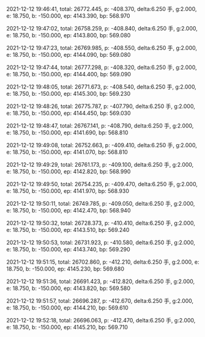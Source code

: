 2021-12-12 19:46:41, total: 26772.445, p: -408.370, delta:6.250 手, g:2.000, e: 18.750, b: -150.000, ep: 4143.390, bp: 568.970

2021-12-12 19:47:02, total: 26758.259, p: -408.840, delta:6.250 手, g:2.000, e: 18.750, b: -150.000, ep: 4143.800, bp: 569.080

2021-12-12 19:47:23, total: 26769.985, p: -408.550, delta:6.250 手, g:2.000, e: 18.750, b: -150.000, ep: 4144.090, bp: 569.080

2021-12-12 19:47:44, total: 26777.298, p: -408.320, delta:6.250 手, g:2.000, e: 18.750, b: -150.000, ep: 4144.400, bp: 569.090

2021-12-12 19:48:05, total: 26771.673, p: -408.540, delta:6.250 手, g:2.000, e: 18.750, b: -150.000, ep: 4145.300, bp: 569.230

2021-12-12 19:48:26, total: 26775.787, p: -407.790, delta:6.250 手, g:2.000, e: 18.750, b: -150.000, ep: 4144.450, bp: 569.030

2021-12-12 19:48:47, total: 26767.141, p: -408.790, delta:6.250 手, g:2.000, e: 18.750, b: -150.000, ep: 4141.690, bp: 568.810

2021-12-12 19:49:08, total: 26752.663, p: -409.410, delta:6.250 手, g:2.000, e: 18.750, b: -150.000, ep: 4141.070, bp: 568.810

2021-12-12 19:49:29, total: 26761.173, p: -409.100, delta:6.250 手, g:2.000, e: 18.750, b: -150.000, ep: 4142.820, bp: 568.990

2021-12-12 19:49:50, total: 26754.235, p: -409.470, delta:6.250 手, g:2.000, e: 18.750, b: -150.000, ep: 4141.970, bp: 568.930

2021-12-12 19:50:11, total: 26749.785, p: -409.050, delta:6.250 手, g:2.000, e: 18.750, b: -150.000, ep: 4142.470, bp: 568.940

2021-12-12 19:50:32, total: 26728.373, p: -410.410, delta:6.250 手, g:2.000, e: 18.750, b: -150.000, ep: 4143.510, bp: 569.240

2021-12-12 19:50:53, total: 26731.923, p: -410.580, delta:6.250 手, g:2.000, e: 18.750, b: -150.000, ep: 4143.740, bp: 569.290

2021-12-12 19:51:15, total: 26702.860, p: -412.210, delta:6.250 手, g:2.000, e: 18.750, b: -150.000, ep: 4145.230, bp: 569.680

2021-12-12 19:51:36, total: 26691.423, p: -412.820, delta:6.250 手, g:2.000, e: 18.750, b: -150.000, ep: 4143.820, bp: 569.580

2021-12-12 19:51:57, total: 26696.287, p: -412.670, delta:6.250 手, g:2.000, e: 18.750, b: -150.000, ep: 4144.210, bp: 569.610

2021-12-12 19:52:18, total: 26696.063, p: -412.470, delta:6.250 手, g:2.000, e: 18.750, b: -150.000, ep: 4145.210, bp: 569.710